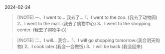 2024-02-24

> [!NOTE] 一、I went to...
> 我去了...
> 1、I went  to the zoo. (我去了动物园)
> 2、I went  to the mall. (我去了购物中心)
> 3、I went  to  the shopping center. (我去了购物中心)


> [!NOTE] 二、I will...
> 我会...
>1、I will go shopping tomorrow.(我会明天购物)
>2、I cook later.(我会一会做饭)
>3、I will be back.(我会回来)

